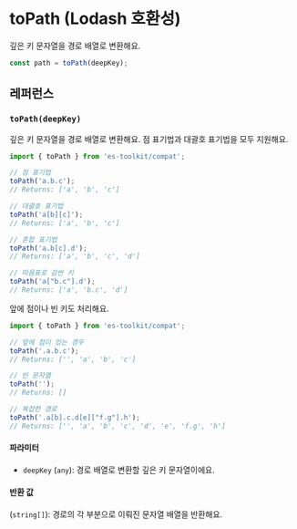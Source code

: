 # toPath (Lodash 호환성)

깊은 키 문자열을 경로 배열로 변환해요.

```typescript
const path = toPath(deepKey);
```

## 레퍼런스

### `toPath(deepKey)`

깊은 키 문자열을 경로 배열로 변환해요. 점 표기법과 대괄호 표기법을 모두 지원해요.

```typescript
import { toPath } from 'es-toolkit/compat';

// 점 표기법
toPath('a.b.c');
// Returns: ['a', 'b', 'c']

// 대괄호 표기법
toPath('a[b][c]');
// Returns: ['a', 'b', 'c']

// 혼합 표기법
toPath('a.b[c].d');
// Returns: ['a', 'b', 'c', 'd']

// 따옴표로 감싼 키
toPath('a["b.c"].d');
// Returns: ['a', 'b.c', 'd']
```

앞에 점이나 빈 키도 처리해요.

```typescript
import { toPath } from 'es-toolkit/compat';

// 앞에 점이 있는 경우
toPath('.a.b.c');
// Returns: ['', 'a', 'b', 'c']

// 빈 문자열
toPath('');
// Returns: []

// 복잡한 경로
toPath('.a[b].c.d[e]["f.g"].h');
// Returns: ['', 'a', 'b', 'c', 'd', 'e', 'f.g', 'h']
```

#### 파라미터

- `deepKey` (`any`): 경로 배열로 변환할 깊은 키 문자열이에요.

#### 반환 값

(`string[]`): 경로의 각 부분으로 이뤄진 문자열 배열을 반환해요.
